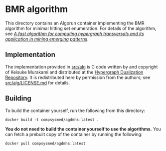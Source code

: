 # BMR algorithm
This directory contains an Algorun container implementing the BMR algorithm for minimal hitting set enumeration.
For details of the algorithm, see [_A fast algorithm for computing hypergraph transversals and its application in mining emerging patterns_](//doi.org/10.1109/ICDM.2003.1250958).

## Implementation
The implementation provided in [src/alg](src/alg) is C code written by and copyright of Keisuke Murakami and distributed at the [Hypergraph Dualization Repository](//research.nii.ac.jp/~uno/dualization.html).
It is redistributed here by permission from the authors; see [src/alg/LICENSE.md](src/alg/LICENSE.md) for details.

## Building
To build the container yourself, run the following from this directory:

    docker build -t compsysmed/agdmhs:latest .

**You do not need to build the container yourself to use the algorithms.**
You can fetch a prebuilt copy of the container by running the following:

    docker pull compsysmed/agdmhs:latest

